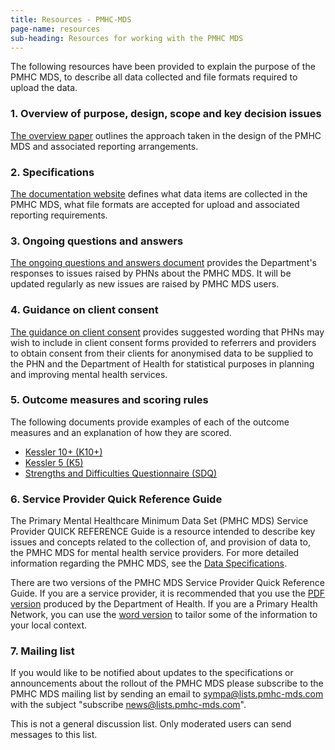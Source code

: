 ```yaml
---
title: Resources - PMHC-MDS
page-name: resources
sub-heading: Resources for working with the PMHC MDS
---
```


The following resources have been provided to explain the purpose of the PMHC
MDS, to describe all data collected and file formats required to upload the
data.

### 1. Overview of purpose, design, scope and key decision issues
[The overview paper](/doc/pmhc-mds-overview-20160916.pdf) outlines the approach taken
in the design of the PMHC MDS and associated reporting arrangements.

### 2. Specifications
[The documentation website](https://docs.pmhc-mds.com/) defines what data items
are collected in the PMHC MDS, what file formats are accepted for upload and
associated reporting requirements.

### 3. Ongoing questions and answers
[The ongoing questions and answers document](https://docs.pmhc-mds.com/faqs/concepts-processes/)
provides the Department's responses to issues raised by PHNs
about the PMHC MDS. It will be updated regularly as new issues are raised by
PMHC MDS users.

### 4. Guidance on client consent
[The guidance on client consent](/doc/pmhc-consent-guidance-D16-1362220-20161202.pdf) provides suggested wording that PHNs may
wish to include in client consent forms provided to referrers and
providers to obtain consent from their clients for anonymised data to be
supplied to the PHN and the Department of Health for statistical purposes in
planning and improving mental health services.

### 5. Outcome measures and scoring rules
The following documents provide examples of each of the outcome measures and an
explanation of how they are scored.

* [Kessler 10+ (K10+)](/doc/pmhc-scoring-k10p-20170210.pdf)
* [Kessler 5 (K5)](/doc/pmhc-scoring-k5-20161215.pdf)
* [Strengths and Difficulties Questionnaire (SDQ)](/doc/pmhc-scoring-sdq-20161201.pdf)

### 6. Service Provider Quick Reference Guide
The Primary Mental Healthcare Minimum Data Set (PMHC MDS) Service Provider QUICK
REFERENCE Guide is a resource intended to describe key issues and concepts related to the collection of, and provision of data to, the PMHC MDS for mental health service providers. For
more detailed information regarding the PMHC MDS, see the [Data Specifications](https://docs.pmhc-mds.com/data-specification/).

There are two versions of the PMHC MDS Service Provider Quick Reference Guide.
If you are a service provider, it is recommended that you use the [PDF version](/doc/service-provider-quick-reference-guide-20170619.pdf) produced by
the Department of Health. If you are a Primary Health Network, you can use the [word version](/doc/service-provider-quick-reference-guide-template-20170619.docx) to tailor some of the information to your local context.

### 7. Mailing list
If you would like to be notified about updates to the specifications or
announcements about the rollout of the PMHC MDS please subscribe to the
PMHC MDS mailing list by sending an email to
[sympa@lists.pmhc-mds.com](mailto:sympa@lists.pmhc-mds.com?subject=subscribe%20news) with the subject "subscribe news@lists.pmhc-mds.com".

This is not a general discussion list. Only moderated users can send
messages to this list.
